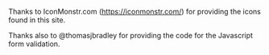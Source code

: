 Thanks to IconMonstr.com (https://iconmonstr.com/) for providing the icons found in this site.

Thanks also to @thomasjbradley for providing the code for the Javascript form validation.
